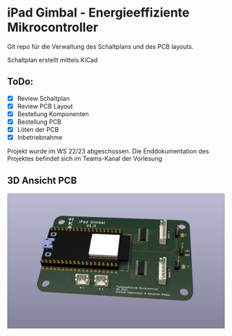 # iPad Gimbal - Energieeffiziente Mikrocontroller

Git repo für die Verwaltung des Schaltplans und des PCB layouts.

Schaltplan erstellt mittels KiCad

## ToDo:

- [x] Review Schaltplan
- [x] Review PCB Layout
- [x] Bestellung Komponenten
- [x] Bestellung PCB 
- [x] Löten der PCB
- [x] Inbetriebnahme
  
Projekt wurde im WS 22/23 abgeschossen. Die Enddokumentation des Projektes befindet sich im Teams-Kanal der Vorlesung

## 3D Ansicht PCB

  ![3D Ansicht PCB](iPadGimbal.png)
